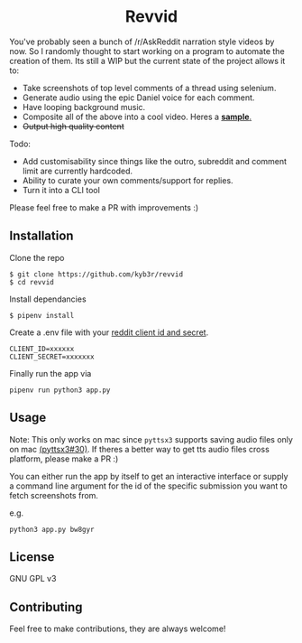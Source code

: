 <h1 align='center'>Revvid</h1>

You've probably seen a bunch of /r/AskReddit narration style videos by now. So I randomly thought to start working on a program to automate the creation of them. Its still a WIP but the current state of the project allows it to: 

- Take screenshots of top level comments of a thread using selenium.
- Generate audio using the epic Daniel voice for each comment. 
- Have looping background music.
- Composite all of the above into a cool video. Heres a [**sample**.](https://youtu.be/o18mIpx_NxA)
- ~~Output high quality content~~

Todo:
- Add customisability since things like the outro, subreddit and comment limit are currently hardcoded.
- Ability to curate your own comments/support for replies. 
- Turn it into a CLI tool 

Please feel free to make a PR with improvements :)

## Installation

Clone the repo

```console
$ git clone https://github.com/kyb3r/revvid
$ cd revvid
```

Install dependancies
```console
$ pipenv install
```

Create a .env file with your [reddit client id and secret](https://praw.readthedocs.io/en/latest/getting_started/quick_start.html). 
```env
CLIENT_ID=xxxxxx
CLIENT_SECRET=xxxxxxx
```

Finally run the app via
```
pipenv run python3 app.py
```

## Usage

Note: This only works on mac since `pyttsx3` supports saving audio files only on mac [(pyttsx3#30)](https://github.com/nateshmbhat/pyttsx3/issues/30). If theres a better way to get tts audio files cross platform, please make a PR :) 

You can either run the app by itself to get an interactive interface or supply a command line argument for the id of the specific submission you want to fetch screenshots from. 

e.g. 
```
python3 app.py bw8gyr
```


## License 

GNU GPL v3

## Contributing

Feel free to make contributions, they are always welcome!

